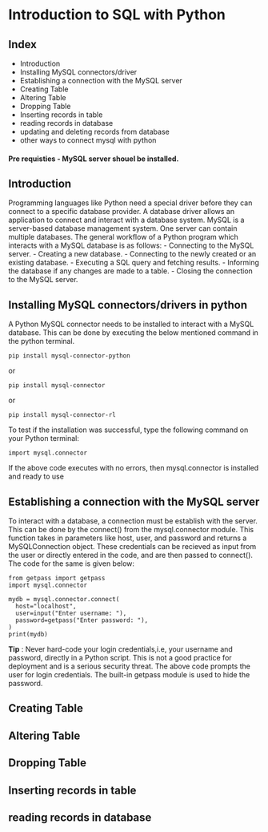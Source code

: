 # Introduction to SQL with Python

## Index
- Introduction
- Installing MySQL connectors/driver
- Establishing a connection with the MySQL server
- Creating Table
- Altering Table
- Dropping Table
- Inserting records in table
- reading records in database
- updating and deleting records from database
- other ways to connect mysql with python

#### Pre requisties - MySQL server shouel be installed. 

## Introduction
<p>
Programming languages like Python need a special driver before they can connect to a specific database provider. A database driver allows an application to connect and interact with a database system.
MySQL is a server-based database management system. One server can contain multiple databases. 
The general workflow of a Python program which interacts with a MySQL database is as follows:
- Connecting to the MySQL server.
- Creating a new database.
- Connecting to the newly created or an existing database.
- Executing a SQL query and fetching results.
- Informing the database if any changes are made to a table.
- Closing the connection to the MySQL server.

## Installing MySQL connectors/drivers in python

A Python MySQL connector needs to be installed to interact with a MySQL database. This can be done by executing the below mentioned command in the python terminal. 
```
pip install mysql-connector-python
```
or
```
pip install mysql-connector
```
or 
```
pip install mysql-connector-rl
```
To test if the installation was successful, type the following command on your Python terminal:
```
import mysql.connector
```
If the above code executes with no errors, then mysql.connector is installed and ready to use

## Establishing a connection with the MySQL server

To interact with a database, a connection must be establish with the server. This can be done by the connect() from the mysql.connector module. This function takes in parameters like host, user, and password and returns a MySQLConnection object. These credentials  can be recieved as input from the user or directly entered in the code, and are then passed to connect(). The code for the same is given below: 

```
from getpass import getpass
import mysql.connector

mydb = mysql.connector.connect(
  host="localhost",
  user=input("Enter username: "),
  password=getpass("Enter password: "),
)
print(mydb)
```

 <b>Tip</b> : Never hard-code your login credentials,i.e, your username and password, directly in a Python script. This is not a good practice for deployment and is a serious security threat. 
 The above code prompts the user for login credentials. The built-in getpass module is used to hide the password. 

## Creating Table

## Altering Table

## Dropping Table


## Inserting records in table


## reading records in database




